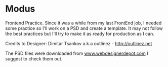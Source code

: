 # Modus
Frontend Practice.
Since it was a while from my last FrontEnd job, I needed some practice so I'll work on a PSD and create a template. It may not follow the best practices but I'll try to make it as ready for production as I can.

Credits to Designer: Dimitar Tsankov a.k.a outlinez - http://outlinez.net

The PSD files were downloaded from www.webdesignerdepot.com I suggest to check them out.
